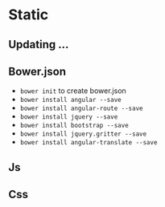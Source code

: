 
# Static

## Updating ...

## Bower.json

* `bower init` to create bower.json
* `bower install angular --save`
* `bower install angular-route --save`
* `bower install jquery --save`
* `bower install bootstrap --save`
* `bower install jquery.gritter --save`
* `bower install angular-translate --save`

## Js

## Css
